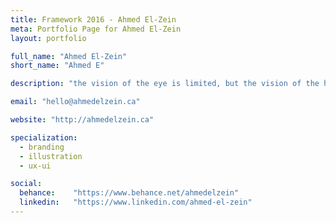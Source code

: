 ```yaml
---
title: Framework 2016 - Ahmed El-Zein
meta: Portfolio Page for Ahmed El-Zein
layout: portfolio

full_name: "Ahmed El-Zein"
short_name: "Ahmed E"

description: "the vision of the eye is limited, but the vision of the heart transcends all barriers of time and space."

email: "hello@ahmedelzein.ca"

website: "http://ahmedelzein.ca"

specialization:
  - branding
  - illustration
  - ux-ui

social:
  behance:    "https://www.behance.net/ahmedelzein"
  linkedin:   "https://www.linkedin.com/ahmed-el-zein"
---
```

